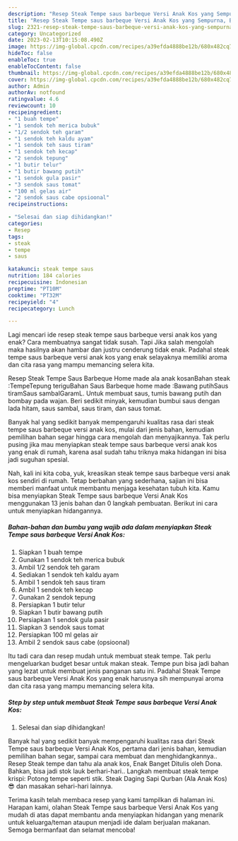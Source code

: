 ```yaml
---
description: "Resep Steak Tempe saus barbeque Versi Anak Kos yang Sempurna, Buat Buka Puasa Bikin Ngiler"
title: "Resep Steak Tempe saus barbeque Versi Anak Kos yang Sempurna, Buat Buka Puasa Bikin Ngiler"
slug: 2321-resep-steak-tempe-saus-barbeque-versi-anak-kos-yang-sempurna-buat-buka-puasa-bikin-ngiler
category: Uncategorized
date: 2023-02-13T10:15:08.490Z
image: https://img-global.cpcdn.com/recipes/a39efda4888be12b/680x482cq70/steak-tempe-saus-barbeque-versi-anak-kos-foto-resep-utama.jpg
hideToc: false
enableToc: true
enableTocContent: false
thumbnail: https://img-global.cpcdn.com/recipes/a39efda4888be12b/680x482cq70/steak-tempe-saus-barbeque-versi-anak-kos-foto-resep-utama.jpg
cover: https://img-global.cpcdn.com/recipes/a39efda4888be12b/680x482cq70/steak-tempe-saus-barbeque-versi-anak-kos-foto-resep-utama.jpg
author: Admin
authorAv: notfound
ratingvalue: 4.6
reviewcount: 10
recipeingredient:
- "1 buah tempe"
- "1 sendok teh merica bubuk"
- "1/2 sendok teh garam"
- "1 sendok teh kaldu ayam"
- "1 sendok teh saus tiram"
- "1 sendok teh kecap"
- "2 sendok tepung"
- "1 butir telur"
- "1 butir bawang putih"
- "1 sendok gula pasir"
- "3 sendok saus tomat"
- "100 ml gelas air"
- "2 sendok saus cabe opsioonal"
recipeinstructions:

- "Selesai dan siap dihidangkan!"
categories:
- Resep
tags:
- steak
- tempe
- saus

katakunci: steak tempe saus 
nutrition: 184 calories
recipecuisine: Indonesian
preptime: "PT10M"
cooktime: "PT32M"
recipeyield: "4"
recipecategory: Lunch

---
```



Lagi mencari ide resep steak tempe saus barbeque versi anak kos yang enak? Cara membuatnya sangat tidak susah. Tapi Jika salah mengolah maka hasilnya akan hambar dan justru cenderung tidak enak. Padahal steak tempe saus barbeque versi anak kos yang enak selayaknya memiliki aroma dan cita rasa yang mampu memancing selera kita.


Resep Steak Tempe Saus Barbeque Home made ala anak kosanBahan steak :TempeTepung teriguBahan Saus Barbeque home made :Bawang putihSaus tiramSaus sambalGaramL. Untuk membuat saus, tumis bawang putih dan bombay pada wajan. Beri sedikit minyak, kemudian bumbui saus dengan lada hitam, saus sambal, saus tiram, dan saus tomat.

Banyak hal yang sedikit banyak mempengaruhi kualitas rasa dari steak tempe saus barbeque versi anak kos, mulai dari jenis bahan, kemudian pemilihan bahan segar hingga cara mengolah dan menyajikannya. Tak perlu pusing jika mau menyiapkan steak tempe saus barbeque versi anak kos yang enak di rumah, karena asal sudah tahu triknya maka hidangan ini bisa jadi suguhan spesial.


Nah, kali ini kita coba, yuk, kreasikan steak tempe saus barbeque versi anak kos sendiri di rumah. Tetap berbahan yang sederhana, sajian ini bisa memberi manfaat untuk membantu menjaga kesehatan tubuh kita. Kamu bisa menyiapkan Steak Tempe saus barbeque Versi Anak Kos menggunakan 13 jenis bahan dan 0 langkah pembuatan. Berikut ini cara untuk menyiapkan hidangannya.

<!--inarticleads1-->

##### Bahan-bahan dan bumbu yang wajib ada dalam menyiapkan Steak Tempe saus barbeque Versi Anak Kos:

1. Siapkan 1 buah tempe
1. Gunakan 1 sendok teh merica bubuk
1. Ambil 1/2 sendok teh garam
1. Sediakan 1 sendok teh kaldu ayam
1. Ambil 1 sendok teh saus tiram
1. Ambil 1 sendok teh kecap
1. Gunakan 2 sendok tepung
1. Persiapkan 1 butir telur
1. Siapkan 1 butir bawang putih
1. Persiapkan 1 sendok gula pasir
1. Siapkan 3 sendok saus tomat
1. Persiapkan 100 ml gelas air
1. Ambil 2 sendok saus cabe (opsioonal)


Itu tadi cara dan resep mudah untuk membuat steak tempe. Tak perlu mengeluarkan budget besar untuk makan steak. Tempe pun bisa jadi bahan yang lezat untuk membuat jenis panganan satu ini. Padahal Steak Tempe saus barbeque Versi Anak Kos yang enak harusnya sih mempunyai aroma dan cita rasa yang mampu memancing selera kita. 

<!--inarticleads2-->

##### Step by step untuk membuat Steak Tempe saus barbeque Versi Anak Kos:


1. Selesai dan siap dihidangkan!

Banyak hal yang sedikit banyak mempengaruhi kualitas rasa dari Steak Tempe saus barbeque Versi Anak Kos, pertama dari jenis bahan, kemudian pemilihan bahan segar, sampai cara membuat dan menghidangkannya.. Resep Steak tempe dan tahu ala anak kos, Enak Banget Ditulis oleh Dona. Bahkan, bisa jadi stok lauk berhari-hari.. Langkah membuat steak tempe krispi: Potong tempe seperti stik. Steak Daging Sapi Qurban (Ala Anak Kos) 😎 dan masakan sehari-hari lainnya. 

Terima kasih telah membaca resep yang kami tampilkan di halaman ini. Harapan kami, olahan Steak Tempe saus barbeque Versi Anak Kos yang mudah di atas dapat membantu anda menyiapkan hidangan yang menarik untuk keluarga/teman ataupun menjadi ide dalam berjualan makanan. Semoga bermanfaat dan selamat mencoba!
